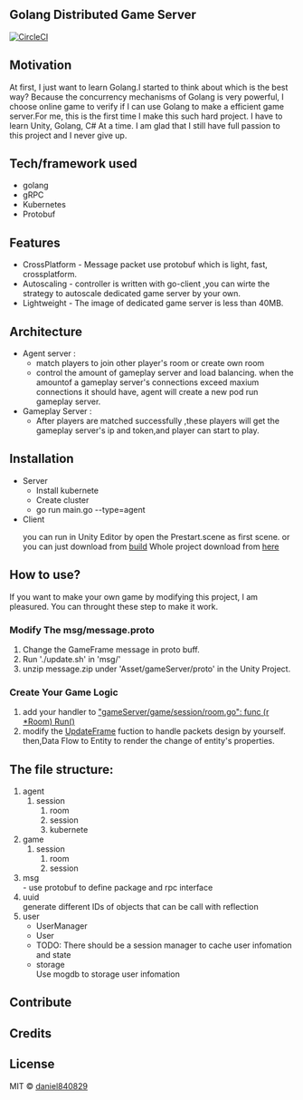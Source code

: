 ## Golang Distributed Game Server
[![CircleCI](https://circleci.com/gh/daniel840829/gameServer/tree/kubernete-intergration.svg?style=svg)](https://circleci.com/gh/daniel840829/gameServer/tree/kubernete-intergration)
## Motivation
At first, I just want to learn Golang.I started to think about which is the best way?
Because the concurrency mechanisms of Golang is very powerful, I choose online game to verify if I can use Golang to make a efficient game server.For me, this is the first time I make this such hard project. I have to learn Unity, Golang, C# At a time. I am glad that I still have full passion to this project and I never give up.
## Tech/framework used
- golang
- gRPC
- Kubernetes
- Protobuf
## Features
- CrossPlatform - Message packet use protobuf which is light, fast, crossplatform. 
- Autoscaling - controller is written with go-client ,you can wirte the strategy to autoscale dedicated game server by your own.
- Lightweight - The image of dedicated game server is less than 40MB.
## Architecture
- Agent server : 
  - match players to join other player's room or create own room
  - control the amount of gameplay server and load balancing. when the amountof a gameplay server's connections exceed maxium connections it should have, agent will create a new pod run gameplay server.
- Gameplay Server :
  - After players are matched successfully ,these players will get the gameplay server's ip and token,and player can start to play.
## Installation
- Server
  - Install kubernete
  - Create cluster
  - go run main.go --type=agent
- Client
  <blockquote class="imgur-embed-pub" lang="en" data-id="a/PdxYZie"><a href="//imgur.com/PdxYZie"></a></blockquote><script async src="//s.imgur.com/min/embed.js" charset="utf-8"></script>
  you can run in Unity Editor by open the Prestart.scene as first scene.
  or you can just download from <a href="https://github.com/daniel840829/Tank-Online/tree/GameStateSystem/Build">build</a>
  Whole project download from <a href="https://github.com/daniel840829/Tank-Online">here</a>
## How to use?
If you want to make your own game by modifying this project, I am pleasured.
You can throught these step to make it work.
### Modify The msg/message.proto
1. Change the GameFrame message in proto buff.
2. Run './update.sh' in 'msg/'
3. unzip message.zip under 'Asset/gameServer/proto' in the Unity Project.
### Create Your Game Logic
1. add your handler to <a href="https://github.com/daniel840829/gameServer/blob/a218213609e8857f84ffa5516c412922ef9cd4c1/game/session/room.go#L157">"gameServer/game/session/room.go": func (r *Room) Run()</a>
2. modify the <a href="https://github.com/daniel840829/Tank-Online/blob/87be8962024241dff4d8f3de1809fe4ef60f0848/Assets/Scripts/Entity/EntityManager.cs#L188">UpdateFrame</a> fuction to handle packets design by yourself. then,Data Flow to Entity to render the change of entity's properties.
## The file structure:
<ol>
  <li>agent
    <ol>
      <li>session
        <ol>
          <li>room</li>
          <li>session</li>
          <li>kubernete</li>
        </ol>
      </li>
    </ol>
  </li>
  <li>game
    <ol>
      <li>session
        <ol>
          <li>room</li>
          <li>session</li>
        </ol>
      </li>
    </ol>
  </li>
  <li>msg
  <br>  - use protobuf to define package and rpc interface
  </li>
   <li>
    uuid
    <br>generate different IDs of objects that can be call with reflection 
   </li>
  <li>user
    <ul>
      <li>UserManager</li>
      <li>User<li>
  TODO: There should be a session manager to cache user infomation and state
  <li>
    storage
    <br>Use mogdb to storage user infomation
  </li>
</ol>

## Contribute


## Credits



## License
MIT © [daniel840829]()
